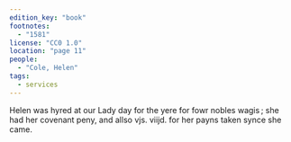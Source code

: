 ```yaml
---
edition_key: "book"
footnotes:
  - "1581"
license: "CC0 1.0"
location: "page 11"
people:
  - "Cole, Helen"
tags:
  - services
---
```

Helen was hyred at our Lady day for the yere for
fowr nobles wagis ; she had her covenant peny, and allso vjs. viijd.
for her payns taken synce she came.
